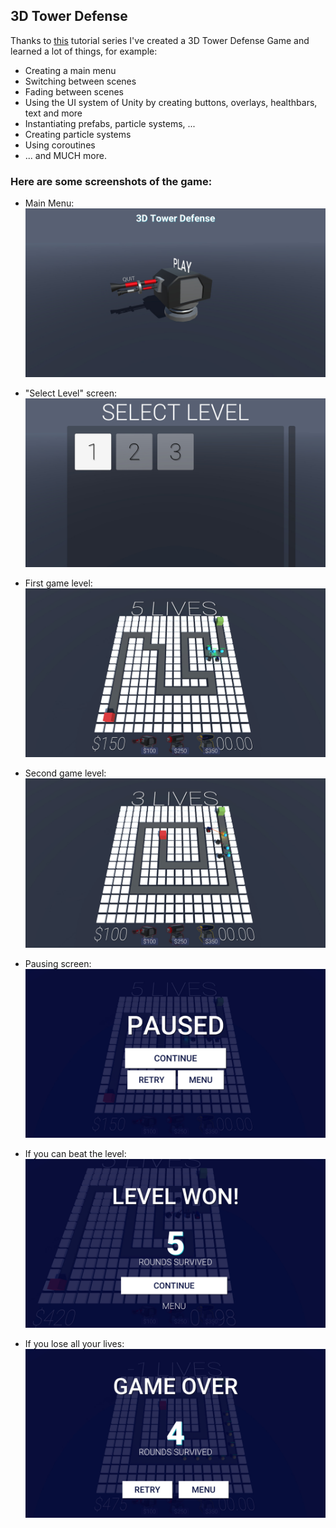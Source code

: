 ## 3D Tower Defense
Thanks to [this](https://www.youtube.com/watch?v=beuoNuK2tbk&list=PLPV2KyIb3jR4u5jX8za5iU1cqnQPmbzG0&index=1 "YouTube- Playlist") tutorial series I've created a 3D Tower Defense Game and learned a lot of things, for example:
- Creating a main menu
- Switching between scenes
- Fading between scenes
- Using the UI system of Unity by creating buttons, overlays, healthbars, text and more
- Instantiating prefabs, particle systems, ...
- Creating particle systems
- Using coroutines
- ... and MUCH more.

### Here are some screenshots of the game:
* Main Menu:
![MainMenu](./img/TowerDefense_3D/MainMenu.jpg)

* "Select Level" screen:
![SelectLevel](./img/TowerDefense_3D/SelectLevel.jpg)

* First game level:
![FirstLevel](./img/TowerDefense_3D/FirstLevel.jpg)

* Second game level:
![SecondLevel](./img/TowerDefense_3D/SecondLevel.jpg)

* Pausing screen:
![PauseMenu](./img/TowerDefense_3D/PauseMenu.jpg)

* If you can beat the level:
![LevelWon](./img/TowerDefense_3D/LevelWon.jpg)

* If you lose all your lives:
![GameOver](./img/TowerDefense_3D/GameOver.jpg)
